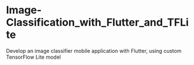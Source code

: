 # Image-Classification_with_Flutter_and_TFLite
Develop an image classifier mobile application with Flutter, using custom TensorFlow Lite model
